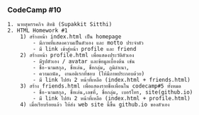 ### CodeCamp #10
    1. นายสุพรรคกิจ สิทธิ (Supakkit Sitthi)
    2. HTML Homework #1
        1) สร้างหน้า index.html เป็น homepage 
            - มีภาพที่แสดงความเป็นตัวเอง และ motto ประจำตัว
            - มี link เข้าสู่หน้า profile และ friend 
        2) สร้างหน้า profile.html เพื่อแสดงประวัติตัวเอง 
	        - มีรูปตัวเอง / avatar และข้อมูลเบื้องต้น เช่น
            - ชื่อ-นามสกุล,​ ชื่อเล่น, ชื่อกลุ่ม,​ ภูมิลำเนา, 
            - ความถนัด, งานอดิเรกที่ชอบ (ให้มีภาพประกอบด้วย)
            - มี link ไปยัง 2 หน้าที่เหลือ (index.html + friends.html)
        3) สร้าง friends.html เพื่อแสดงรายชื่อเพื่อนใน codecamp#5 ทั้งหมด
            - ชื่อ-นามสกุล,​ ชื่อเล่น,เลขที่, ชื่อกลุ่ม,​ เบอร์โทร, site(github.io) 
            - มี link ไปยัง 2 หน้าที่เหลือ (index.html + profile.html)
        4) เมื่อเรียบร้อยแล้ว ให้ส่ง web site นี้ขึ้น github.io ของตัวเอง